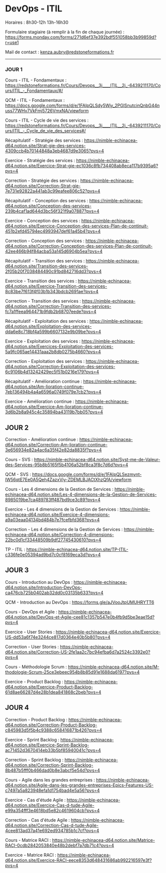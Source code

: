 # DevOps - ITIL

Horaires : 8h30-12h 13h-16h30

Formulaire stagiaire (à remplir à la fin de chaque journée) : https://forms.monday.com/forms/271d6ef37e392bdf551058bb3b99859d?r=use1

Mail de contact : kenza.aubry@redstoneformations.fr

---

### JOUR 1

Cours - ITIL - Fondamentaux : https://redstoneformations.fr/Cours/Devops__3j____ITIL__2j_-6439211170/Cours/ITIL_-_Fondamentaux/#/

QCM - ITIL - Fondamentaux : https://docs.google.com/forms/d/e/1FAIpQLSdy5Wjy_2PGlSnutcinQnbG44nuss77WHv7VkFmj5726VmxNA/viewform

Cours - ITIL - Cycle de vie des services : https://redstoneformations.fr/Cours/Devops__3j____ITIL__2j_-6439211170/Cours/ITIL_-_Cycle_de_vie_des_services#/

Récapitulatif - Stratégie des services : https://nimble-echinacea-d64.notion.site/Strat-gie-des-services-4309ccb4b70144848a3eb4687d9e3065?pvs=4

Exercice - Stratégie des services : https://nimble-echinacea-d64.notion.site/Exercice-Strat-gie-ec1036c8fb734408ab8eca117b9395a6?pvs=4

Correction - Stratégie des services : https://nimble-echinacea-d64.notion.site/Correction-Strat-gie-7e731e92822a441ab3c99eafee806c52?pvs=4

Récapitulatif - Conception des services : https://nimble-echinacea-d64.notion.site/Conception-des-services-239b4caf1ad644d3bc56f321f9a07887?pvs=4

Exercice - Conception des services : https://nimble-echinacea-d64.notion.site/Exercice-Conception-des-services-Plan-de-continuit-451b2efd45794ec4993947def61a45b4?pvs=4

Correction - Conception des services : https://nimble-echinacea-d64.notion.site/Correction-Conception-des-services-Plan-de-continuit-42ee466b94f84acba53a145d6904b5ea?pvs=4

Récapitulatif - Transition des services : https://nimble-echinacea-d64.notion.site/Transition-des-services-2f05b20f7038484490c91bd842716dd3?pvs=4

Exercice - Transition des services : https://nimble-echinacea-d64.notion.site/Exercice-Transition-des-services-8c83be7f613f4f03b1b343bdcb2691ae?pvs=4

Correction - Transition des services : https://nimble-echinacea-d64.notion.site/Correction-Transition-des-services-fc7a1ffeea964471b9fdb2b68707eede?pvs=4

Récapitulatif - Exploitation des services : https://nimble-echinacea-d64.notion.site/Exploitation-des-services-dda6e8c718bf4a599b6607132e9b09be?pvs=4

Exercice - Exploitation des services : https://nimble-echinacea-d64.notion.site/Exercices-Exploitation-des-services-5a9fc065ae14431aaa2b8db0275b4660?pvs=4

Correction - Exploitation des services : https://nimble-echinacea-d64.notion.site/Correction-Exploitation-des-services-6c9106b4d13242429ec5f51b0216e179?pvs=4

Récapitulatif - Amélioration continue : https://nimble-echinacea-d64.notion.site/Am-lioration-continue-7eb136494b4a4a6596a0749f079e7cb2?pvs=4

Exercice - Amélioration continue : https://nimble-echinacea-d64.notion.site/Exercice-Am-lioration-continue-3d6b2b8a945c4c35894ba43119b7bb05?pvs=4

## JOUR 2

Correction - Amélioration continue : https://nimble-echinacea-d64.notion.site/Correction-Am-lioration-continue-3e656934e82a4ac6a35f42e82da8835f?pvs=4

Cours - SVS : https://nimble-echinacea-d64.notion.site/Syst-me-de-Valeur-des-Services-95b8b5165f5b4106a52bf8ca3f8c7d6d?pvs=4

QCM - SVS : https://docs.google.com/forms/d/e/1FAIpQLSezmynt-IW56qtE7Ee0A5Qeh4ZazxViy-ZDEMLBJACtXhzQfA/viewform

Cours - Les 4 dimensions de la Gestion de Services : https://nimble-echinacea-d64.notion.site/Les-4-dimensions-de-la-Gestion-de-Services-8985019be7ca489783ff487bd9ce3c89?pvs=4

Exercice - Les 4 dimensions de la Gestion de Services : https://nimble-echinacea-d64.notion.site/Exercice-4-dimensions-a9a03eaa04134bd484b7e7fcefbfd368?pvs=4

Correction - Les 4 dimensions de la Gestion de Services : https://nimble-echinacea-d64.notion.site/Correction-4-dimensions-22bc0d1cf33448509b9df27745430610?pvs=4

TP - ITIL : https://nimble-echinacea-d64.notion.site/TP-ITIL-c336fe0e05394ad9bd7c0cf8169eca3d?pvs=4

## JOUR 3

Cours - Introduction au DevOps : https://nimble-echinacea-d64.notion.site/Introduction-DevOps-ca476cb725b0402ab32dd0c03135b633?pvs=4

QCM - Introduction au DevOps : https://forms.gle/aJVooJtpUMUHRYTT6

Cours - DevOps et Agile : https://nimble-echinacea-d64.notion.site/DevOps-et-Agile-cee81c1357b547e0b4fb9d5be3eae15d?pvs=4

Exercice - User Stories : https://nimble-echinacea-d64.notion.site/Exercice-US-dd53a6f74e3244ce817d0364e40b5b80?pvs=4

Correction - User Stories : https://nimble-echinacea-d64.notion.site/Correction-US-2fe1aa2c7bc94efba6d7a2524c3392e0?pvs=4

Cours - Méthodologie Scrum : https://nimble-echinacea-d64.notion.site/M-thodologie-Scrum-25ce3ebeec954b8b85d91e1688da6197?pvs=4

Exercice - Product Backlog : https://nimble-echinacea-d64.notion.site/Exercice-Product-Backlog-61d8ae66287d4e28b1dea841868c2beb?pvs=4

## JOUR 4

Correction - Product Backlog : https://nimble-echinacea-d64.notion.site/Correction-Product-Backlog-c845983d5f5b4c9388c658416871b426?pvs=4

Exercice - Sprint Backlog : https://nimble-echinacea-d64.notion.site/Exercice-Sprint-Backlog-ac71452d3670414eb33b5bf85940041c?pvs=4

Correction - Sprint Backlog : https://nimble-echinacea-d64.notion.site/Correction-Sprint-Backlog-8b487b5fff0b466dad0b8e3abcf5e54d?pvs=4

Cours - Agile dans les grandes entreprises : https://nimble-echinacea-d64.notion.site/Agile-dans-les-grandes-entreprises-Epics-Features-US-c7497a5a823948efa1d1754bad4e5a56?pvs=4

Exercice - Cas d'étude Agile : https://nimble-echinacea-d64.notion.site/Exercice-Cas-d-tude-Agile-e99a354fff3e4618bd5e82c4619604cb?pvs=4

Correction - Cas d'étude Agile : https://nimble-echinacea-d64.notion.site/Correction-Cas-d-tude-Agile-4cee813ad37a41e692ed934785b1c7cf?pvs=4

Cours - Matrice RACI : https://nimble-echinacea-d64.notion.site/Matrice-RACI-0cdb2842053840e48b2debf7a7db71c4?pvs=4

Exercice - Matrice RACI : https://nimble-echinacea-d64.notion.site/Exercice-RACI-eece8353d648431686ab992216597e3f?pvs=4
